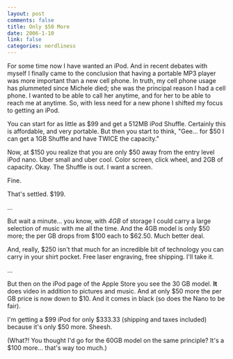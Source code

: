 ```yaml
--- 
layout: post
comments: false
title: Only $50 More
date: 2006-1-10
link: false
categories: nerdliness
---
```

For some time now I have wanted an iPod. And in recent debates with myself I finally came to the conclusion that having a portable MP3 player was more important than a new cell phone. In truth, my cell phone usage has plummeted since Michele died; she was the principal reason I had a cell phone. I wanted to be able to call her anytime, and for her to be able to reach me at anytime. So, with less need for a new phone I shifted my focus to getting an iPod.

You can start for as little as $99 and get a 512MB iPod Shuffle. Certainly this is affordable, and very portable. But then you start to think, "Gee... for $50 I can get a 1GB Shuffle and have TWICE the capacity."

Now, at $150 you realize that you are only $50 away from the entry level iPod nano. Uber small and uber cool. Color screen, click wheel, and 2GB of capacity. Okay. The Shuffle is out. I want a screen.

Fine.

That's settled. $199.

...

But wait a minute... you know, with <i>4GB</i> of storage I could carry a large selection of music with me all the time. And the 4GB model is only $50 more; the per GB drops from $100 each to $62.50. Much better deal.

And, really, $250 isn't that much for an incredible bit of technology you can carry in your shirt pocket. Free laser engraving, free shipping. I'll take it.

...

But then on the iPod page of the Apple Store you see the 30 GB model. <strong>It</strong> does video in addition to pictures and music. And at only $50 more the per GB price is now down to $10. And it comes in black (so does the Nano to be fair).

I'm getting a $99 iPod for only $333.33 (shipping and taxes included) because it's only $50 more. Sheesh.


(What?! You thought I'd go for the 60GB model on the same principle? It's a $100 more... that's way too much.)
